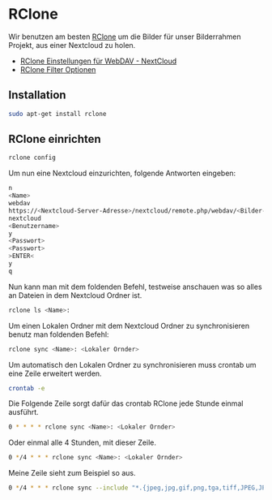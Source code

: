 # RClone

Wir benutzen am besten [RClone](https://rclone.org) um die Bilder für unser Bilderrahmen Projekt, aus einer Nextcloud zu holen.

- [RClone Einstellungen für WebDAV - NextCloud](https://rclone.org/webdav)
- [RClone Filter Optionen](https://rclone.org/filtering/#include-include-files-matching-pattern)

## Installation

```bash
sudo apt-get install rclone
```

## RClone einrichten

```bash
rclone config
```

Um nun eine Nextcloud einzurichten, folgende Antworten eingeben:

```bash
n
<Name>
webdav
https://<Nextcloud-Server-Adresse>/nextcloud/remote.php/webdav/<Bilder-Ordner>
nextcloud
<Benutzername>
y
<Passwort>
<Passwort>
>ENTER<
y
q
```

Nun kann man mit dem foldenden Befehl, testweise anschauen was so alles an Dateien in dem Nextcloud Ordner ist.

```bash
rclone ls <Name>:
```

Um einen Lokalen Ordner mit dem Nextcloud Ordner zu synchronisieren benutz man foldenden Befehl:

```bash
rclone sync <Name>: <Lokaler Ornder>
```

Um automatisch den Lokalen Ordner zu synchronisieren muss crontab um eine Zeile erweitert werden.

```bash
crontab -e
```

Die Folgende Zeile sorgt dafür das crontab RClone jede Stunde einmal ausführt.

```bash
0 * * * * rclone sync <Name>: <Lokaler Ornder>
```

Oder einmal alle 4 Stunden, mit dieser Zeile.

```bash
0 */4 * * * rclone sync <Name>: <Lokaler Ornder>
```

Meine Zeile sieht zum Beispiel so aus.

```bash
0 */4 * * * rclone sync --include "*.{jpeg,jpg,gif,png,tga,tiff,JPEG,JPG,GIF,PNG,TGA,TIFF}" User1: /home/pi/PictureFrame/User1
```
